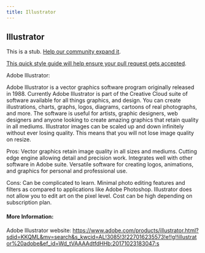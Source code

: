 ```yaml
---
title: Illustrator
---
```

## Illustrator

This is a stub. <a href='https://github.com/freecodecamp/guides/tree/master/src/pages/designer-tools/photoshop/index.md' target='_blank' rel='nofollow'>Help our community expand it</a>.

<a href='https://github.com/freecodecamp/guides/blob/master/README.md' target='_blank' rel='nofollow'>This quick style guide will help ensure your pull request gets accepted</a>.

Adobe Illustrator:

Adobe Illustrator is a vector graphics software program originally released in 1988.  Currently Adobe Illustrator is part of the Creative Cloud suite of software available for all things graphics, and design.  You can create illustrations, charts, graphs, logos, diagrams, cartoons of real photographs, and more.  The software is useful for artists, graphic designers, web designers and anyone looking to create amazing graphics that retain quality in all mediums. Illustrator images can be scaled up and down infinitely without ever losing quality.  This means that you will not lose image quality on resize. 

Pros: 
Vector graphics retain image quality in all sizes and mediums.
Cutting edge engine allowing detail and precision work.
Integrates well with other software in Adobe suite.
Versatile software for creating logos, animations, and graphics for personal and professional use.

Cons:
Can be complicated to learn.
Minimal photo editing features and filters as compared to applications like Adobe Photoshop.
Illustrator does not allow you to edit art on the pixel level.
Cost can be high depending on subscription plan.


#### More Information:
Adobe Illustrator website:  https://www.adobe.com/products/illustrator.html?sdid=KKQML&mv=search&s_kwcid=AL!3085!3!227016235573!e!!g!!illustrator%20adobe&ef_id=Wd_tVAAAAdtfdHHb:20171023183047:s

